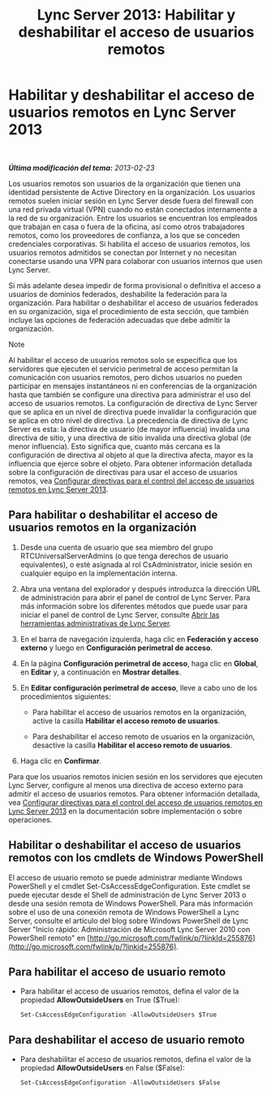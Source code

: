 ﻿---
title: 'Lync Server 2013: Habilitar y deshabilitar el acceso de usuarios remotos'
TOCTitle: Habilitar y deshabilitar el acceso de usuarios remotos
ms:assetid: cd9d3ddc-4839-457a-86d9-b15413e74002
ms:mtpsurl: https://technet.microsoft.com/es-es/library/Gg182586(v=OCS.15)
ms:contentKeyID: 48276712
ms.date: 01/07/2017
mtps_version: v=OCS.15
ms.translationtype: HT
---

# Habilitar y deshabilitar el acceso de usuarios remotos en Lync Server 2013

 

_**Última modificación del tema:** 2013-02-23_

Los usuarios remotos son usuarios de la organización que tienen una identidad persistente de Active Directory en la organización. Los usuarios remotos suelen iniciar sesión en Lync Server desde fuera del firewall con una red privada virtual (VPN) cuando no están conectados internamente a la red de su organización. Entre los usuarios se encuentran los empleados que trabajan en casa o fuera de la oficina, así como otros trabajadores remotos, como los proveedores de confianza, a los que se conceden credenciales corporativas. Si habilita el acceso de usuarios remotos, los usuarios remotos admitidos se conectan por Internet y no necesitan conectarse usando una VPN para colaborar con usuarios internos que usen Lync Server.

Si más adelante desea impedir de forma provisional o definitiva el acceso a usuarios de dominios federados, deshabilite la federación para la organización. Para habilitar o deshabilitar el acceso de usuarios federados en su organización, siga el procedimiento de esta sección, que también incluye las opciones de federación adecuadas que debe admitir la organización.


> [!NOTE]
> Al habilitar el acceso de usuarios remotos solo se especifica que los servidores que ejecuten el servicio perimetral de acceso permitan la comunicación con usuarios remotos, pero dichos usuarios no pueden participar en mensajes instantáneos ni en conferencias de la organización hasta que también se configure una directiva para administrar el uso del acceso de usuarios remotos. La configuración de directiva de Lync Server que se aplica en un nivel de directiva puede invalidar la configuración que se aplica en otro nivel de directiva. La precedencia de directiva de Lync Server es esta: la directiva de usuario (de mayor influencia) invalida una directiva de sitio, y una directiva de sitio invalida una directiva global (de menor influencia). Esto significa que, cuanto más cercana es la configuración de directiva al objeto al que la directiva afecta, mayor es la influencia que ejerce sobre el objeto. Para obtener información detallada sobre la configuración de directivas para usar el acceso de usuarios remotos, vea <A href="lync-server-2013-configure-policies-to-control-remote-user-access.md">Configurar directivas para el control del acceso de usuarios remotos en Lync Server 2013</A>.



## Para habilitar o deshabilitar el acceso de usuarios remotos en la organización

1.  Desde una cuenta de usuario que sea miembro del grupo RTCUniversalServerAdmins (o que tenga derechos de usuario equivalentes), o esté asignada al rol CsAdministrator, inicie sesión en cualquier equipo en la implementación interna.

2.  Abra una ventana del explorador y después introduzca la dirección URL de administración para abrir el panel de control de Lync Server. Para más información sobre los diferentes métodos que puede usar para iniciar el panel de control de Lync Server, consulte [Abrir las herramientas administrativas de Lync Server](lync-server-2013-open-lync-server-administrative-tools.md).

3.  En el barra de navegación izquierda, haga clic en **Federación y acceso externo** y luego en **Configuración perimetral de acceso**.

4.  En la página **Configuración perimetral de acceso**, haga clic en **Global**, en **Editar** y, a continuación en **Mostrar detalles**.

5.  En **Editar configuración perimetral de acceso**, lleve a cabo uno de los procedimientos siguientes:
    
      - Para habilitar el acceso de usuarios remotos en la organización, active la casilla **Habilitar el acceso remoto de usuarios**.
    
      - Para deshabilitar el acceso remoto de usuarios en la organización, desactive la casilla **Habilitar el acceso remoto de usuarios**.

6.  Haga clic en **Confirmar**.

Para que los usuarios remotos inicien sesión en los servidores que ejecuten Lync Server, configure al menos una directiva de acceso externo para admitir el acceso de usuarios remotos. Para obtener información detallada, vea [Configurar directivas para el control del acceso de usuarios remotos en Lync Server 2013](lync-server-2013-configure-policies-to-control-remote-user-access.md) en la documentación sobre implementación o sobre operaciones.

## Habilitar o deshabilitar el acceso de usuarios remotos con los cmdlets de Windows PowerShell

El acceso de usuario remoto se puede administrar mediante Windows PowerShell y el cmdlet Set-CsAccessEdgeConfiguration. Este cmdlet se puede ejecutar desde el Shell de administración de Lync Server 2013 o desde una sesión remota de Windows PowerShell. Para más información sobre el uso de una conexión remota de Windows PowerShell a Lync Server, consulte el artículo del blog sobre Windows PowerShell de Lync Server "Inicio rápido: Administración de Microsoft Lync Server 2010 con PowerShell remoto" en [http://go.microsoft.com/fwlink/p/?linkId=255876](http://go.microsoft.com/fwlink/p/?linkid=255876).

## Para habilitar el acceso de usuario remoto

  - Para habilitar el acceso de usuarios remotos, defina el valor de la propiedad **AllowOutsideUsers** en True ($True):
    
        Set-CsAccessEdgeConfiguration -AllowOutsideUsers $True

## Para deshabilitar el acceso de usuario remoto

  - Para deshabilitar el acceso de usuarios remotos, defina el valor de la propiedad **AllowOutsideUsers** en False ($False):
    
        Set-CsAccessEdgeConfiguration -AllowOutsideUsers $False

